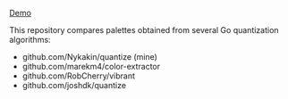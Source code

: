[Demo](https://nykakin.github.io/QuantizationTournament/)

This repository compares palettes obtained from several Go quantization algorithms:
* github.com/Nykakin/quantize (mine)
* github.com/marekm4/color-extractor
* github.com/RobCherry/vibrant
* github.com/joshdk/quantize
